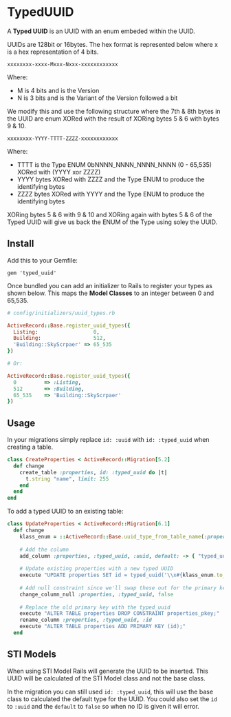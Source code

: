 # TypedUUID

A __Typed UUID__ is an UUID with an enum embeded within the UUID.

UUIDs are 128bit or 16bytes. The hex format is represented below where x is
a hex representation of 4 bits.

`xxxxxxxx-xxxx-Mxxx-Nxxx-xxxxxxxxxxxx`

Where:

- M is 4 bits and is the Version
- N is 3 bits and is the Variant of the Version followed a bit

We modify this and use the following structure where the 7th & 8th bytes in the
UUID are enum XORed with the result of XORing bytes 5 & 6 with bytes 9 & 10.

`xxxxxxxx-YYYY-TTTT-ZZZZ-xxxxxxxxxxxx`

Where:

- TTTT is the Type ENUM 0bNNNN_NNNN_NNNN_NNNN (0 - 65,535) XORed with (YYYY xor ZZZZ)
- YYYY bytes XORed with ZZZZ and the Type ENUM to produce the identifying bytes
- ZZZZ bytes XORed with YYYY and the Type ENUM to produce the identifying bytes

XORing bytes 5 & 6 with 9 & 10 and XORing again with bytes 5 & 6 of the Typed UUID
will give us back the ENUM of the Type using soley the UUID.

## Install

Add this to your Gemfile:

`gem 'typed_uuid'`

Once bundled you can add an initializer to Rails to register your types as shown
below. This maps the __Model Classes__ to an integer between 0 and 65,535.

```ruby
# config/initializers/uuid_types.rb

ActiveRecord::Base.register_uuid_types({
  Listing: 	                0,
  Building:                 512,
  'Building::SkyScrpaer' => 65_535
})

# Or:

ActiveRecord::Base.register_uuid_types({
  0         => :Listing,
  512       => :Building,
  65_535    => 'Building::SkyScrpaer'
})
```


## Usage

In your migrations simply replace `id: :uuid` with `id: :typed_uuid` when creating
a table.

```ruby
class CreateProperties < ActiveRecord::Migration[5.2]
  def change	
	create_table :properties, id: :typed_uuid do |t|
      t.string "name", limit: 255
    end
  end
end
```

To add a typed UUID to an existing table:

```ruby
class UpdateProperties < ActiveRecord::Migration[6.1]
  def change
    klass_enum = ::ActiveRecord::Base.uuid_type_from_table_name(:properties)
    
    # Add the column
    add_column :properties, :typed_uuid, :uuid, default: -> { "typed_uuid('\\x#{klass_enum.to_s(16).rjust(4, '0')}')" }
    
    # Update existing properties with a new typed UUID
    execute "UPDATE properties SET id = typed_uuid('\\x#{klass_enum.to_s(16).rjust(4, '0')}');"
    
    # Add null constraint since we'll swap these out for the primary key
    change_column_null :properties, :typed_uuid, false
    
    # Replace the old primary key with the typed_uuid
    execute "ALTER TABLE properties DROP CONSTRAINT properties_pkey;"
    rename_column :properties, :typed_uuid, :id
    execute "ALTER TABLE properties ADD PRIMARY KEY (id);"
  end
```

## STI Models
When using STI Model Rails will generate the UUID to be inserted. This UUID will
be calculated of the STI Model class and not the base class.

In the migration you can still used `id: :typed_uuid`, this will use the base
class to calculated the default type for the UUID. You could also set the
`id` to `:uuid` and the `default` to `false` so when no ID is given it will error.
